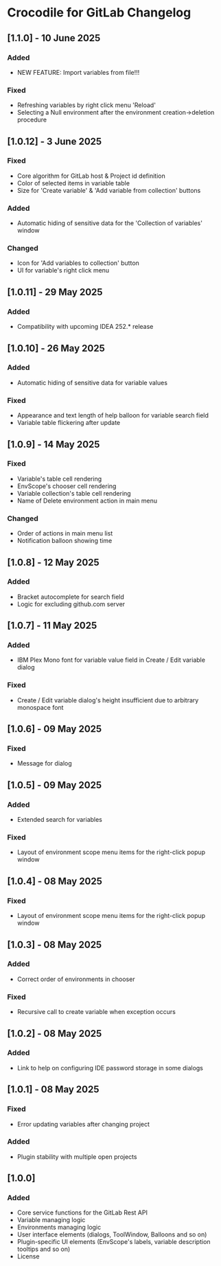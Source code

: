 <!-- Keep a Changelog guide -> https://keepachangelog.com -->

# Crocodile for GitLab Changelog

## [1.1.0] - 10 June 2025
### Added
- NEW FEATURE: Import variables from file!!!
### Fixed
- Refreshing variables by right click menu 'Reload'
- Selecting a Null environment after the environment creation->deletion procedure


## [1.0.12] - 3 June 2025
### Fixed
- Core algorithm for GitLab host & Project id definition
- Color of selected items in variable table
- Size for 'Create variable' & 'Add variable from collection' buttons
### Added
- Automatic hiding of sensitive data for the 'Collection of variables' window
### Changed
- Icon for 'Add variables to collection' button
- UI for variable's right click menu

## [1.0.11] - 29 May 2025
### Added
- Compatibility with upcoming IDEA 252.* release

## [1.0.10] - 26 May 2025
### Added
- Automatic hiding of sensitive data for variable values
### Fixed
- Appearance and text length of help balloon for variable search field
- Variable table flickering after update

## [1.0.9] - 14 May 2025
### Fixed
- Variable's table cell rendering
- EnvScope's chooser cell rendering
- Variable collection's table cell rendering
- Name of Delete environment action in main menu
### Changed
- Order of actions in main menu list
- Notification balloon showing time

## [1.0.8] - 12 May 2025
### Added
- Bracket autocomplete for search field
- Logic for excluding github.com server

## [1.0.7] - 11 May 2025
### Added
- IBM Plex Mono font for variable value field in Create / Edit variable dialog
### Fixed
- Create / Edit variable dialog's height insufficient due to arbitrary monospace font

## [1.0.6] - 09 May 2025
### Fixed
- Message for dialog

## [1.0.5] - 09 May 2025
### Added
- Extended search for variables
### Fixed
- Layout of environment scope menu items for the right-click popup window

## [1.0.4] - 08 May 2025
### Fixed
- Layout of environment scope menu items for the right-click popup window

## [1.0.3] - 08 May 2025
### Added
- Correct order of environments in chooser
### Fixed
- Recursive call to create variable when exception occurs

## [1.0.2] - 08 May 2025
### Added
- Link to help on configuring IDE password storage in some dialogs

## [1.0.1] - 08 May 2025
### Fixed
- Error updating variables after changing project
### Added
- Plugin stability with multiple open projects

## [1.0.0]
### Added
- Core service functions for the GitLab Rest API
- Variable managing logic
- Environments managing logic
- User interface elements (dialogs, ToolWindow, Balloons and so on)
- Plugin-specific UI elements (EnvScope's labels, variable description tooltips and so on)
- License
